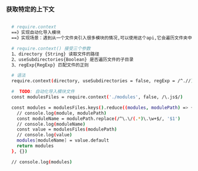 <!--
 * @Author: wangshengxian
 * @Date: 2020-12-09 10:58:15
 * @LastEditors: wangshengxian
 * @LastEditTime: 2020-12-09 11:51:48
 * @Desc: webpack常用api
-->

### 获取特定的上下文

```bash

  # require.context
  ==》实现自动化导入模块
  ==》实现场景：遇到从一个文件夹引入很多模块的情况,可以使用这个api,它会遍历文件夹中的指定文件,然后自动导入,使得不需要每次显式的调用import导入模块

  # require.context() 接受三个参数
  1、directory {String} 读取文件的路径
  2、useSubdirectories{Boolean} 是否遍历文件的子目录
  3、regExp{RegExp} 匹配文件的正则

  # 语法
  require.context(directory, useSubdirectories = false, regExp = /^.//)

  #  TODO: 自动化导入模块文件
  const modulesFiles = require.context('./modules', false, /\.js$/)

  const modules = modulesFiles.keys().reduce((modules, modulePath) => {
    // console.log(module, modulePath)
    const moduleName = modulePath.replace(/^\.\/(.*)\.\w+$/, '$1')
    // console.log(moduleName)
    const value = modulesFiles(modulePath)
    // console.log(value)
    modules[moduleName] = value.default
    return modules
  }, {})

  // console.log(modules)

```
